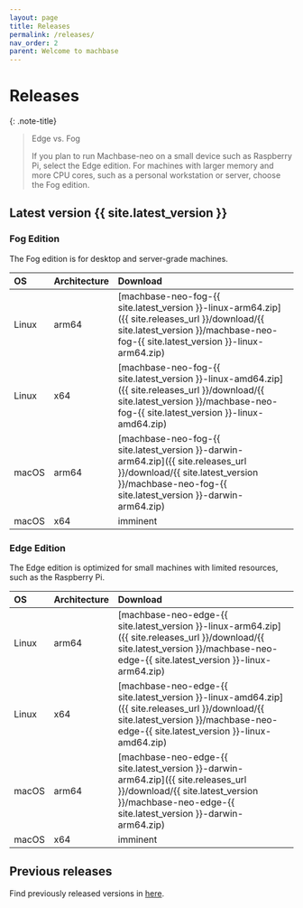 ```yaml
---
layout: page
title: Releases
permalink: /releases/
nav_order: 2
parent: Welcome to machbase
---
```


# Releases

{: .note-title}
> Edge vs. Fog
>
> If you plan to run Machbase-neo on a small device such as Raspberry Pi, select the Edge edition.
> For machines with larger memory and more CPU cores, such as a personal workstation or server, choose the Fog edition.

## Latest version {{ site.latest_version }}

### Fog Edition

The Fog edition is for desktop and server-grade machines.

| OS         | Architecture   |  Download |
|:-----------|:---------------|:----------|
| Linux      | arm64          | [machbase-neo-fog-{{ site.latest_version }}-linux-arm64.zip]({{ site.releases_url }}/download/{{ site.latest_version }}/machbase-neo-fog-{{ site.latest_version }}-linux-arm64.zip) |
| Linux      | x64            | [machbase-neo-fog-{{ site.latest_version }}-linux-amd64.zip]({{ site.releases_url }}/download/{{ site.latest_version }}/machbase-neo-fog-{{ site.latest_version }}-linux-amd64.zip) |
| macOS      | arm64          | [machbase-neo-fog-{{ site.latest_version }}-darwin-arm64.zip]({{ site.releases_url }}/download/{{ site.latest_version }}/machbase-neo-fog-{{ site.latest_version }}-darwin-arm64.zip) |
| macOS      | x64            |  imminent  |


### Edge Edition

The Edge edition is optimized for small machines with limited resources, such as the Raspberry Pi.

| OS         | Architecture   |  Download |
|:-----------|:---------------|:----------|
| Linux      | arm64          | [machbase-neo-edge-{{ site.latest_version }}-linux-arm64.zip]({{ site.releases_url }}/download/{{ site.latest_version }}/machbase-neo-edge-{{ site.latest_version }}-linux-arm64.zip) |
| Linux      | x64            | [machbase-neo-edge-{{ site.latest_version }}-linux-amd64.zip]({{ site.releases_url }}/download/{{ site.latest_version }}/machbase-neo-edge-{{ site.latest_version }}-linux-amd64.zip) |
| macOS      | arm64          | [machbase-neo-edge-{{ site.latest_version }}-darwin-arm64.zip]({{ site.releases_url }}/download/{{ site.latest_version }}/machbase-neo-edge-{{ site.latest_version }}-darwin-arm64.zip) |
| macOS      | x64            |  imminent |

## Previous releases

Find previously released versions in [here](https://github.com/machbase/machbase-neo/releases).